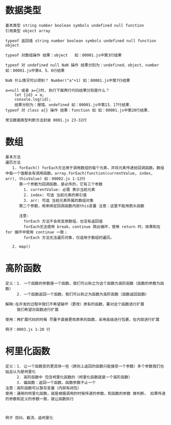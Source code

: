 # 数据类型
    基本类型 string number boolean symbols undefined null function
    引用类型 object array

    typeof 返回值 string number boolean symbols undefined null function object

    typeof 对数组操作 结果：object   如：00001.js中第3行结果

    typeof 对 undefined null NaN 操作 结果分别为：undefined、object、number 如：00001.js中第4、5、6行结果

    NaN 什么情况可以得到？ Number("a"+1) 如：00001.js中第7行结果

    a=null 或者 a={}时, 执行下面两行代码结果分别是什么？ 
        let {id} = a;
        console.log(id);
        结果分别为：报错、undefined 如：00001.js中第13、17行结果.
    typeof 对 class a{} 操作 结果：function 如 如：00001.js中第20行结果.
    
    常见数据类型判断方法封装 0001.js 23-32行
# 数组
    基本方法 
    遍历方法
       1. forEach() forEach方法用于调用数组的每个元素，并将元素传递给回调函数。数组中每一个值都会有调用函数。array.forEach(function(currentValue, index, arr), thisValue) 如：00002.js 1-12行
          第一个参数为回调函数，是必传的，它有三个参数
            1. currentValue: 必需 表示当前元素
            2. index: 可选 当前元素的索引值
            3. arr: 可选 当前元素所属的数组对象
          第二个参数，用来绑定回调函数内部this变量 注意：这里不能用箭头函数

          注意:
            forEach 方法不会改变原数组，也没有返回值
            forEach无法使用 break，continue 跳出循环，使用 return 时，效果和在 for 循环中使用 continue 一致；
            forEach 方法无法遍历对象，仅适用于数组的遍历。

       2. map()


# 高阶函数
    定义：1. 一个函数的参数是一个函数，我们可以称之为这个函数为高阶函数（函数的参数为函数）
         2. 一个函数返回一个函数，我们可以称之为函数为高阶函数（函数返回函数）

    解释:在开发的过程中我们不希望破坏（更改）原有的函数，要对这个函数进行扩展
         我们希望对函数进行扩展

    使用：再扩展代码的时候 尽量不直接更改原来的函数，采用高级进行包裹，在内部进行扩展

    例子：0003.js 1-20 行

# 柯里化函数 
    定义：1. 让一个函数变的更具体一些（原则上返回的函数只能接受一个参数）多个参数我们也姑且认为是柯里化
         2. 高阶函数中 包含柯里化函数的（柯里化函数就是一个高阶函数）
         3. 偏函数：返回一个函数，函数参数不止一个
    注意：高阶函数可以暂存变量（内部有闭包）
    使用：通用的柯里化函数，就是根据调用的时候传递的参数，和函数的参数 做判断， 如果传递的参数和定义的参数一致，就让函数执行



    例子 防抖、截流、返柯里化

